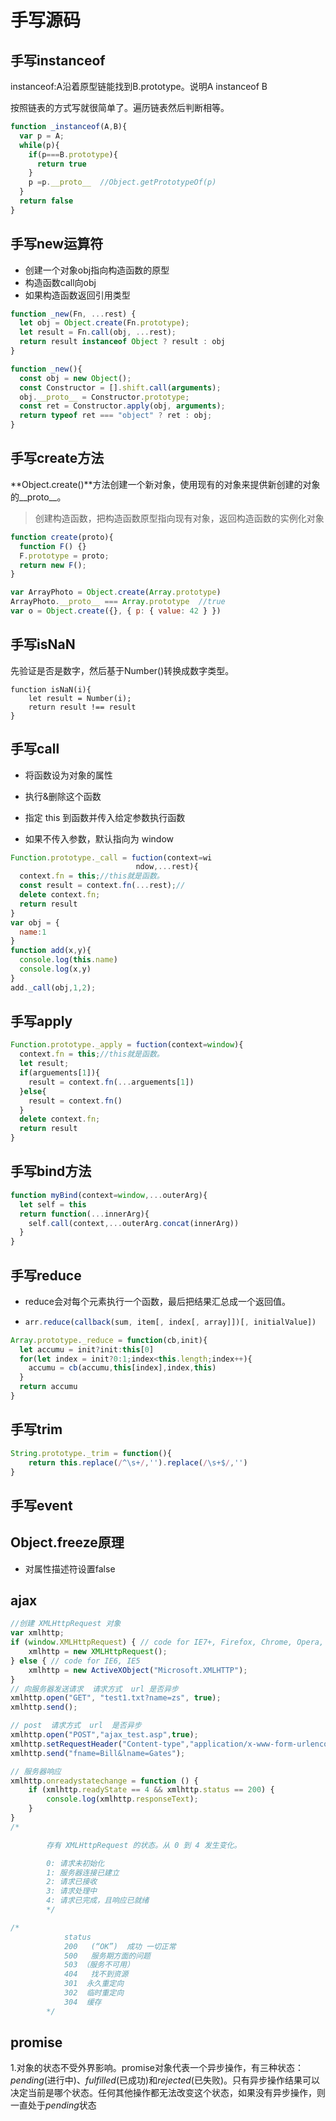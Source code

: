 # 手写源码

## 手写instanceof

instanceof:A沿着原型链能找到B.prototype。说明A instanceof B

按照链表的方式写就很简单了。遍历链表然后判断相等。

```js
function _instanceof(A,B){
  var p = A;
  while(p){
    if(p===B.prototype){
      return true
    }
    p =p.__proto__  //Object.getPrototypeOf(p)
  }
  return false
}
```

## 手写new运算符

- 创建一个对象obj指向构造函数的原型
- 构造函数call向obj
- 如果构造函数返回引用类型

```js
function _new(Fn, ...rest) {
  let obj = Object.create(Fn.prototype);
  let result = Fn.call(obj, ...rest);
  return result instanceof Object ? result : obj
}
```

```js
function _new(){
  const obj = new Object();
  const Constructor = [].shift.call(arguments); 
  obj.__proto__ = Constructor.prototype; 
  const ret = Constructor.apply(obj, arguments); 
  return typeof ret === "object" ? ret : obj;
}
```

## 手写create方法

**Object.create()**方法创建一个新对象，使用现有的对象来提供新创建的对象的__proto__。

>创建构造函数，把构造函数原型指向现有对象，返回构造函数的实例化对象

```js
function create(proto){
  function F() {}
  F.prototype = proto;
  return new F();
}
```

```js
var ArrayPhoto = Object.create(Array.prototype)  
ArrayPhoto.__proto__ === Array.prototype  //true
var o = Object.create({}, { p: { value: 42 } })
```

## 手写isNaN

先验证是否是数字，然后基于Number()转换成数字类型。

```JS
function isNaN(i){
    let result = Number(i);
    return result !== result
}
```

## 手写call

- 将函数设为对象的属性 

- 执行&删除这个函数 

- 指定 this 到函数并传入给定参数执行函数 

- 如果不传入参数，默认指向为 window 

```js
Function.prototype._call = fuction(context=wi
                            ndow,...rest){
  context.fn = this;//this就是函数。
  const result = context.fn(...rest);//
  delete context.fn;
  return result
}
var obj = {
  name:1
}
function add(x,y){
  console.log(this.name)
  console.log(x,y)
}
add._call(obj,1,2);
```

## 手写apply

```js
Function.prototype._apply = fuction(context=window){
  context.fn = this;//this就是函数。
  let result;
  if(arguements[1]){
    result = context.fn(...arguements[1])
  }else{
    result = context.fn()
  }
  delete context.fn;
  return result
}
```

## 手写bind方法

```js
function myBind(context=window,...outerArg){
  let self = this
  return function(...innerArg){
    self.call(context,...outerArg.concat(innerArg))
  }
}
```

## 手写reduce

- reduce会对每个元素执行一个函数，最后把结果汇总成一个返回值。

- ```js
  arr.reduce(callback(sum, item[, index[, array]])[, initialValue])
  ```

```js
Array.prototype._reduce = function(cb,init){
  let accumu = init?init:this[0]
  for(let index = init?0:1;index<this.length;index++){
    accumu = cb(accumu,this[index],index,this)
  } 
  return accumu
}
```

## 手写trim

```js
String.prototype._trim = function(){
	return this.replace(/^\s+/,'').replace(/\s+$/,'')
}
```

## 手写event

## Object.freeze原理

- 对属性描述符设置false

## ajax

```js
//创建 XMLHttpRequest 对象
var xmlhttp;
if (window.XMLHttpRequest) { // code for IE7+, Firefox, Chrome, Opera, Safari
    xmlhttp = new XMLHttpRequest();
} else { // code for IE6, IE5
    xmlhttp = new ActiveXObject("Microsoft.XMLHTTP");
}
// 向服务器发送请求  请求方式  url 是否异步
xmlhttp.open("GET", "test1.txt?name=zs", true);
xmlhttp.send();

// post  请求方式  url  是否异步
xmlhttp.open("POST","ajax_test.asp",true);
xmlhttp.setRequestHeader("Content-type","application/x-www-form-urlencoded");
xmlhttp.send("fname=Bill&lname=Gates");

// 服务器响应
xmlhttp.onreadystatechange = function () {
    if (xmlhttp.readyState == 4 && xmlhttp.status == 200) {
        console.log(xmlhttp.responseText);
    }
}
/*

        存有 XMLHttpRequest 的状态。从 0 到 4 发生变化。

        0: 请求未初始化
        1: 服务器连接已建立
        2: 请求已接收
        3: 请求处理中
        4: 请求已完成，且响应已就绪
        */

/* 
            status
            200   (“OK”)  成功 一切正常
            500   服务期方面的问题
            503 （服务不可用）
            404   找不到资源
            301  永久重定向
            302  临时重定向
            304  缓存
        */

```



## promise

1.对象的状态不受外界影响。promise对象代表一个异步操作，有三种状态：*pending*(进行中)、*fulfilled*(已成功)和*rejected*(已失败)。只有异步操作结果可以决定当前是哪个状态。任何其他操作都无法改变这个状态，如果没有异步操作，则一直处于*pending*状态




